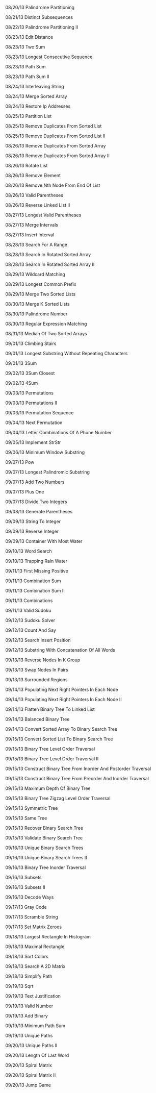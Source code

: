 08/20/13 Palindrome Partitioning

08/21/13 Distinct Subsequences

08/22/13 Palindrome Partitioning II

08/23/13 Edit Distance

08/23/13 Two Sum

08/23/13 Longest Consecutive Sequence

08/23/13 Path Sum

08/23/13 Path Sum II

08/24/13 Interleaving String

08/24/13 Merge Sorted Array

08/24/13 Restore Ip Addresses

08/25/13 Partition List

08/25/13 Remove Duplicates From Sorted List

08/25/13 Remove Duplicates From Sorted List II

08/26/13 Remove Duplicates From Sorted Array

08/26/13 Remove Duplicates From Sorted Array II

08/26/13 Rotate List

08/26/13 Remove Element

08/26/13 Remove Nth Node From End Of List

08/26/13 Valid Parentheses

08/26/13 Reverse Linked List II

08/27/13 Longest Valid Parentheses

08/27/13 Merge Intervals

08/27/13 Insert Interval

08/28/13 Search For A Range

08/28/13 Search In Rotated Sorted Array

08/28/13 Search In Rotated Sorted Array II

08/29/13 Wildcard Matching

08/29/13 Longest Common Prefix

08/29/13 Merge Two Sorted Lists

08/30/13 Merge K Sorted Lists

08/30/13 Palindrome Number

08/30/13 Regular Expression Matching

08/31/13 Median Of Two Sorted Arrays

09/01/13 Climbing Stairs

09/01/13 Longest Substring Without Repeating Characters

09/01/13 3Sum

09/02/13 3Sum Closest

09/02/13 4Sum

09/03/13 Permutations

09/03/13 Permutations II

09/03/13 Permutation Sequence

09/04/13 Next Permutation

09/04/13 Letter Combinations Of A Phone Number

09/05/13 Implement StrStr

09/06/13 Minimum Window Substring

09/07/13 Pow

09/07/13 Longest Palindromic Substring

09/07/13 Add Two Numbers

09/07/13 Plus One

09/07/13 Divide Two Integers

09/08/13 Generate Parentheses

09/09/13 String To Integer

09/09/13 Reverse Integer

09/09/13 Container With Most Water

09/10/13 Word Search

09/10/13 Trapping Rain Water

09/11/13 First Missing Positive

09/11/13 Combination Sum

09/11/13 Combination Sum II

09/11/13 Combinations

09/11/13 Valid Sudoku

09/12/13 Sudoku Solver

09/12/13 Count And Say

09/12/13 Search Insert Position

09/12/13 Substring With Concatenation Of All Words

09/13/13 Reverse Nodes In K Group

09/13/13 Swap Nodes In Pairs

09/13/13 Surrounded Regions

09/14/13 Populating Next Right Pointers In Each Node

09/14/13 Populating Next Right Pointers In Each Node II

09/14/13 Flatten Binary Tree To Linked List

09/14/13 Balanced Binary Tree

09/14/13 Convert Sorted Array To Binary Search Tree

09/15/13 Convert Sorted List To Binary Search Tree

09/15/13 Binary Tree Level Order Traversal

09/15/13 Binary Tree Level Order Traversal II

09/15/13 Construct Binary Tree From Inorder And Postorder Traversal

09/15/13 Construct Binary Tree From Preorder And Inorder Traversal

09/15/13 Maximum Depth Of Binary Tree

09/15/13 Binary Tree Zigzag Level Order Traversal

09/15/13 Symmetric Tree

09/15/13 Same Tree

09/15/13 Recover Binary Search Tree

09/15/13 Validate Binary Search Tree

09/16/13 Unique Binary Search Trees

09/16/13 Unique Binary Search Trees II

09/16/13 Binary Tree Inorder Traversal

09/16/13 Subsets

09/16/13 Subsets II

09/16/13 Decode Ways

09/17/13 Gray Code

09/17/13 Scramble String

09/17/13 Set Matrix Zeroes

09/18/13 Largest Rectangle In Histogram

09/18/13 Maximal Rectangle

09/18/13 Sort Colors

09/18/13 Search A 2D Matrix

09/18/13 Simplify Path

09/19/13 Sqrt

09/19/13 Text Justification

09/19/13 Valid Number

09/19/13 Add Binary

09/19/13 Minimum Path Sum

09/19/13 Unique Paths

09/20/13 Unique Paths II

09/20/13 Length Of Last Word

09/20/13 Spiral Matrix

09/20/13 Spiral Matrix II

09/20/13 Jump Game

